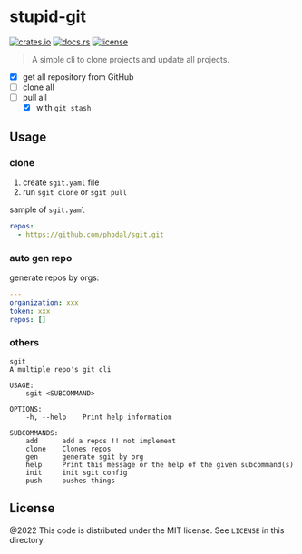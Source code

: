 # stupid-git

[![crates.io](https://img.shields.io/crates/v/sgit.svg)](https://crates.io/crates/sgit)
[![docs.rs](https://docs.rs/sgit/badge.svg)](https://docs.rs/sgit/)
[![license](https://img.shields.io/crates/l/sgit)](https://github.com/inherd/sgit/blob/master/LICENSE)

> A simple cli to clone projects and update all projects.

- [x] get all repository from GitHub
- [ ] clone all
- [ ] pull all
    - [x] with `git stash`

## Usage

### clone

1. create `sgit.yaml` file
2. run `sgit clone` or `sgit pull`

sample of `sgit.yaml`

```yaml
repos:
  - https://github.com/phodal/sgit.git
```

### auto gen repo

generate repos by orgs:

```yaml
---
organization: xxx
token: xxx
repos: []
```

### others

```
sgit
A multiple repo's git cli

USAGE:
    sgit <SUBCOMMAND>

OPTIONS:
    -h, --help    Print help information

SUBCOMMANDS:
    add      add a repos !! not implement
    clone    Clones repos
    gen      generate sgit by org
    help     Print this message or the help of the given subcommand(s)
    init     init sgit config
    push     pushes things
```

License
---

@2022 This code is distributed under the MIT license. See `LICENSE` in this directory.
